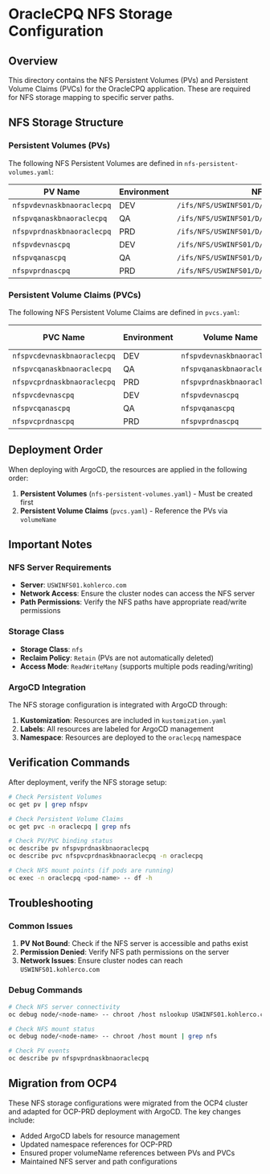 # OracleCPQ NFS Storage Configuration

## Overview

This directory contains the NFS Persistent Volumes (PVs) and Persistent Volume Claims (PVCs) for the OracleCPQ application. These are required for NFS storage mapping to specific server paths.

## NFS Storage Structure

### Persistent Volumes (PVs)

The following NFS Persistent Volumes are defined in `nfs-persistent-volumes.yaml`:

| PV Name | Environment | NFS Path | Server | Capacity |
|---------|-------------|----------|--------|----------|
| `nfspvdevnaskbnaoraclecpq` | DEV | `/ifs/NFS/USWINFS01/D/Shared/DEV/kbnaOracleCpq` | `USWINFS01.kohlerco.com` | 20Gi |
| `nfspvqanaskbnaoraclecpq` | QA | `/ifs/NFS/USWINFS01/D/Shared/QA/kbnaOracleCpq` | `USWINFS01.kohlerco.com` | 20Gi |
| `nfspvprdnaskbnaoraclecpq` | PRD | `/ifs/NFS/USWINFS01/D/Shared/PRD/kbnaOracleCpq` | `USWINFS01.kohlerco.com` | 20Gi |
| `nfspvdevnascpq` | DEV | `/ifs/NFS/USWINFS01/D/Shared/DEV/cpq` | `USWINFS01.kohlerco.com` | 20Gi |
| `nfspvqanascpq` | QA | `/ifs/NFS/USWINFS01/D/Shared/QA/cpq` | `USWINFS01.kohlerco.com` | 20Gi |
| `nfspvprdnascpq` | PRD | `/ifs/NFS/USWINFS01/D/Shared/PRD/cpq` | `USWINFS01.kohlerco.com` | 20Gi |

### Persistent Volume Claims (PVCs)

The following NFS Persistent Volume Claims are defined in `pvcs.yaml`:

| PVC Name | Environment | Volume Name | Storage Request | Access Mode |
|----------|-------------|-------------|-----------------|-------------|
| `nfspvcdevnaskbnaoraclecpq` | DEV | `nfspvdevnaskbnaoraclecpq` | 15Gi | ReadWriteMany |
| `nfspvcqanaskbnaoraclecpq` | QA | `nfspvqanaskbnaoraclecpq` | 15Gi | ReadWriteMany |
| `nfspvcprdnaskbnaoraclecpq` | PRD | `nfspvprdnaskbnaoraclecpq` | 15Gi | ReadWriteMany |
| `nfspvcdevnascpq` | DEV | `nfspvdevnascpq` | 20Gi | ReadWriteMany |
| `nfspvcqanascpq` | QA | `nfspvqanascpq` | 20Gi | ReadWriteMany |
| `nfspvcprdnascpq` | PRD | `nfspvprdnascpq` | 20Gi | ReadWriteMany |

## Deployment Order

When deploying with ArgoCD, the resources are applied in the following order:

1. **Persistent Volumes** (`nfs-persistent-volumes.yaml`) - Must be created first
2. **Persistent Volume Claims** (`pvcs.yaml`) - Reference the PVs via `volumeName`

## Important Notes

### NFS Server Requirements

- **Server**: `USWINFS01.kohlerco.com`
- **Network Access**: Ensure the cluster nodes can access the NFS server
- **Path Permissions**: Verify the NFS paths have appropriate read/write permissions

### Storage Class

- **Storage Class**: `nfs`
- **Reclaim Policy**: `Retain` (PVs are not automatically deleted)
- **Access Mode**: `ReadWriteMany` (supports multiple pods reading/writing)

### ArgoCD Integration

The NFS storage configuration is integrated with ArgoCD through:

1. **Kustomization**: Resources are included in `kustomization.yaml`
2. **Labels**: All resources are labeled for ArgoCD management
3. **Namespace**: Resources are deployed to the `oraclecpq` namespace

## Verification Commands

After deployment, verify the NFS storage setup:

```bash
# Check Persistent Volumes
oc get pv | grep nfspv

# Check Persistent Volume Claims
oc get pvc -n oraclecpq | grep nfs

# Check PV/PVC binding status
oc describe pv nfspvprdnaskbnaoraclecpq
oc describe pvc nfspvcprdnaskbnaoraclecpq -n oraclecpq

# Check NFS mount points (if pods are running)
oc exec -n oraclecpq <pod-name> -- df -h
```

## Troubleshooting

### Common Issues

1. **PV Not Bound**: Check if the NFS server is accessible and paths exist
2. **Permission Denied**: Verify NFS path permissions on the server
3. **Network Issues**: Ensure cluster nodes can reach `USWINFS01.kohlerco.com`

### Debug Commands

```bash
# Check NFS server connectivity
oc debug node/<node-name> -- chroot /host nslookup USWINFS01.kohlerco.com

# Check NFS mount status
oc debug node/<node-name> -- chroot /host mount | grep nfs

# Check PV events
oc describe pv nfspvprdnaskbnaoraclecpq
```

## Migration from OCP4

These NFS storage configurations were migrated from the OCP4 cluster and adapted for OCP-PRD deployment with ArgoCD. The key changes include:

- Added ArgoCD labels for resource management
- Updated namespace references for OCP-PRD
- Ensured proper volumeName references between PVs and PVCs
- Maintained NFS server and path configurations
